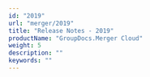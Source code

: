 ```yaml
---
id: "2019"
url: "merger/2019"
title: "Release Notes - 2019"
productName: "GroupDocs.Merger Cloud"
weight: 5
description: ""
keywords: ""
---
```

